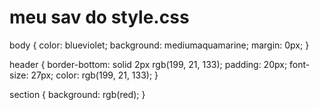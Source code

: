 # meu sav do style.css

body {
color: blueviolet;
background: mediumaquamarine;
margin: 0px;
}

header {
    border-bottom: solid 2px rgb(199, 21, 133);
    padding: 20px;
    font-size: 27px;
    color: rgb(199, 21, 133);
}

section {
    background: rgb(red);
}
